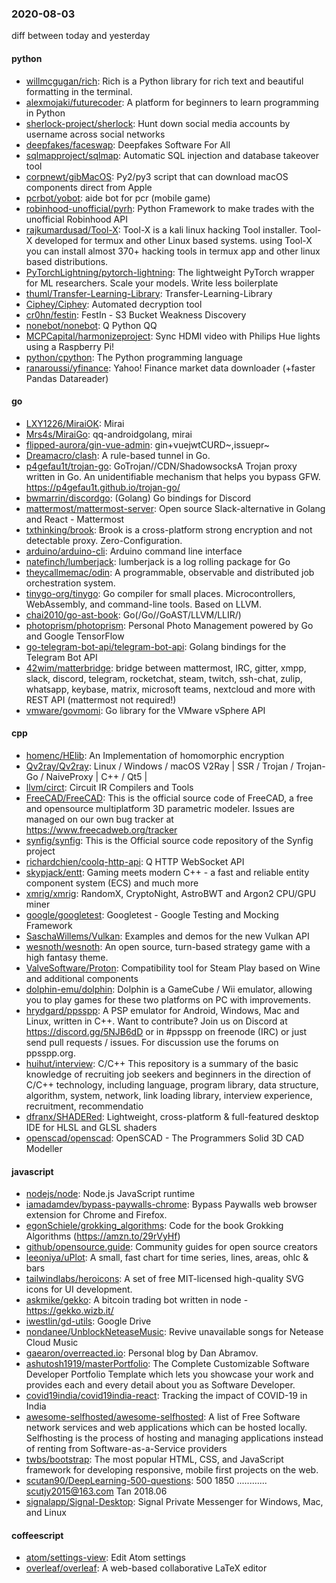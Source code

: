 ### 2020-08-03
diff between today and yesterday

#### python
* [willmcgugan/rich](https://github.com/willmcgugan/rich): Rich is a Python library for rich text and beautiful formatting in the terminal.
* [alexmojaki/futurecoder](https://github.com/alexmojaki/futurecoder): A platform for beginners to learn programming in Python
* [sherlock-project/sherlock](https://github.com/sherlock-project/sherlock):  Hunt down social media accounts by username across social networks
* [deepfakes/faceswap](https://github.com/deepfakes/faceswap): Deepfakes Software For All
* [sqlmapproject/sqlmap](https://github.com/sqlmapproject/sqlmap): Automatic SQL injection and database takeover tool
* [corpnewt/gibMacOS](https://github.com/corpnewt/gibMacOS): Py2/py3 script that can download macOS components direct from Apple
* [pcrbot/yobot](https://github.com/pcrbot/yobot): aide bot for pcr (mobile game) 
* [robinhood-unofficial/pyrh](https://github.com/robinhood-unofficial/pyrh): Python Framework to make trades with the unofficial Robinhood API
* [rajkumardusad/Tool-X](https://github.com/rajkumardusad/Tool-X): Tool-X is a kali linux hacking Tool installer. Tool-X developed for termux and other Linux based systems. using Tool-X you can install almost 370+ hacking tools in termux app and other linux based distributions.
* [PyTorchLightning/pytorch-lightning](https://github.com/PyTorchLightning/pytorch-lightning): The lightweight PyTorch wrapper for ML researchers. Scale your models. Write less boilerplate
* [thuml/Transfer-Learning-Library](https://github.com/thuml/Transfer-Learning-Library): Transfer-Learning-Library
* [Ciphey/Ciphey](https://github.com/Ciphey/Ciphey): Automated decryption tool
* [cr0hn/festin](https://github.com/cr0hn/festin): FestIn - S3 Bucket Weakness Discovery
* [nonebot/nonebot](https://github.com/nonebot/nonebot):  Q  Python  QQ 
* [MCPCapital/harmonizeproject](https://github.com/MCPCapital/harmonizeproject): Sync HDMI video with Philips Hue lights using a Raspberry Pi!
* [python/cpython](https://github.com/python/cpython): The Python programming language
* [ranaroussi/yfinance](https://github.com/ranaroussi/yfinance): Yahoo! Finance market data downloader (+faster Pandas Datareader)

#### go
* [LXY1226/MiraiOK](https://github.com/LXY1226/MiraiOK): Mirai
* [Mrs4s/MiraiGo](https://github.com/Mrs4s/MiraiGo): qq-androidgolang, mirai
* [flipped-aurora/gin-vue-admin](https://github.com/flipped-aurora/gin-vue-admin): gin+vuejwtCURD~,issuepr~
* [Dreamacro/clash](https://github.com/Dreamacro/clash): A rule-based tunnel in Go.
* [p4gefau1t/trojan-go](https://github.com/p4gefau1t/trojan-go): GoTrojan//CDN/ShadowsocksA Trojan proxy written in Go. An unidentifiable mechanism that helps you bypass GFW. https://p4gefau1t.github.io/trojan-go/
* [bwmarrin/discordgo](https://github.com/bwmarrin/discordgo): (Golang) Go bindings for Discord
* [mattermost/mattermost-server](https://github.com/mattermost/mattermost-server): Open source Slack-alternative in Golang and React - Mattermost
* [txthinking/brook](https://github.com/txthinking/brook): Brook is a cross-platform strong encryption and not detectable proxy. Zero-Configuration.
* [arduino/arduino-cli](https://github.com/arduino/arduino-cli): Arduino command line interface
* [natefinch/lumberjack](https://github.com/natefinch/lumberjack): lumberjack is a log rolling package for Go
* [theycallmemac/odin](https://github.com/theycallmemac/odin): A programmable, observable and distributed job orchestration system.
* [tinygo-org/tinygo](https://github.com/tinygo-org/tinygo): Go compiler for small places. Microcontrollers, WebAssembly, and command-line tools. Based on LLVM.
* [chai2010/go-ast-book](https://github.com/chai2010/go-ast-book):  Go(/Go//GoAST/LLVM/LLIR/)
* [photoprism/photoprism](https://github.com/photoprism/photoprism): Personal Photo Management powered by Go and Google TensorFlow
* [go-telegram-bot-api/telegram-bot-api](https://github.com/go-telegram-bot-api/telegram-bot-api): Golang bindings for the Telegram Bot API
* [42wim/matterbridge](https://github.com/42wim/matterbridge): bridge between mattermost, IRC, gitter, xmpp, slack, discord, telegram, rocketchat, steam, twitch, ssh-chat, zulip, whatsapp, keybase, matrix, microsoft teams, nextcloud and more with REST API (mattermost not required!)
* [vmware/govmomi](https://github.com/vmware/govmomi): Go library for the VMware vSphere API

#### cpp
* [homenc/HElib](https://github.com/homenc/HElib): An Implementation of homomorphic encryption
* [Qv2ray/Qv2ray](https://github.com/Qv2ray/Qv2ray):  Linux / Windows / macOS  V2Ray  |  SSR / Trojan / Trojan-Go / NaiveProxy |  C++ / Qt5  |  
* [llvm/circt](https://github.com/llvm/circt): Circuit IR Compilers and Tools
* [FreeCAD/FreeCAD](https://github.com/FreeCAD/FreeCAD): This is the official source code of FreeCAD, a free and opensource multiplatform 3D parametric modeler. Issues are managed on our own bug tracker at https://www.freecadweb.org/tracker
* [synfig/synfig](https://github.com/synfig/synfig): This is the Official source code repository of the Synfig project
* [richardchien/coolq-http-api](https://github.com/richardchien/coolq-http-api):  Q  HTTP  WebSocket  API 
* [skypjack/entt](https://github.com/skypjack/entt): Gaming meets modern C++ - a fast and reliable entity component system (ECS) and much more
* [xmrig/xmrig](https://github.com/xmrig/xmrig): RandomX, CryptoNight, AstroBWT and Argon2 CPU/GPU miner
* [google/googletest](https://github.com/google/googletest): Googletest - Google Testing and Mocking Framework
* [SaschaWillems/Vulkan](https://github.com/SaschaWillems/Vulkan): Examples and demos for the new Vulkan API
* [wesnoth/wesnoth](https://github.com/wesnoth/wesnoth): An open source, turn-based strategy game with a high fantasy theme.
* [ValveSoftware/Proton](https://github.com/ValveSoftware/Proton): Compatibility tool for Steam Play based on Wine and additional components
* [dolphin-emu/dolphin](https://github.com/dolphin-emu/dolphin): Dolphin is a GameCube / Wii emulator, allowing you to play games for these two platforms on PC with improvements.
* [hrydgard/ppsspp](https://github.com/hrydgard/ppsspp): A PSP emulator for Android, Windows, Mac and Linux, written in C++. Want to contribute? Join us on Discord at https://discord.gg/5NJB6dD or in #ppsspp on freenode (IRC) or just send pull requests / issues. For discussion use the forums on ppsspp.org.
* [huihut/interview](https://github.com/huihut/interview):  C/C++ This repository is a summary of the basic knowledge of recruiting job seekers and beginners in the direction of C/C++ technology, including language, program library, data structure, algorithm, system, network, link loading library, interview experience, recruitment, recommendatio
* [dfranx/SHADERed](https://github.com/dfranx/SHADERed): Lightweight, cross-platform & full-featured desktop IDE for HLSL and GLSL shaders
* [openscad/openscad](https://github.com/openscad/openscad): OpenSCAD - The Programmers Solid 3D CAD Modeller

#### javascript
* [nodejs/node](https://github.com/nodejs/node): Node.js JavaScript runtime 
* [iamadamdev/bypass-paywalls-chrome](https://github.com/iamadamdev/bypass-paywalls-chrome): Bypass Paywalls web browser extension for Chrome and Firefox.
* [egonSchiele/grokking_algorithms](https://github.com/egonSchiele/grokking_algorithms): Code for the book Grokking Algorithms (https://amzn.to/29rVyHf)
* [github/opensource.guide](https://github.com/github/opensource.guide):  Community guides for open source creators
* [leeoniya/uPlot](https://github.com/leeoniya/uPlot):  A small, fast chart for time series, lines, areas, ohlc & bars
* [tailwindlabs/heroicons](https://github.com/tailwindlabs/heroicons): A set of free MIT-licensed high-quality SVG icons for UI development.
* [askmike/gekko](https://github.com/askmike/gekko): A bitcoin trading bot written in node - https://gekko.wizb.it/
* [iwestlin/gd-utils](https://github.com/iwestlin/gd-utils): Google Drive 
* [nondanee/UnblockNeteaseMusic](https://github.com/nondanee/UnblockNeteaseMusic): Revive unavailable songs for Netease Cloud Music
* [gaearon/overreacted.io](https://github.com/gaearon/overreacted.io): Personal blog by Dan Abramov.
* [ashutosh1919/masterPortfolio](https://github.com/ashutosh1919/masterPortfolio):  The Complete Customizable Software Developer Portfolio Template which lets you showcase your work and provides each and every detail about you as Software Developer.
* [covid19india/covid19india-react](https://github.com/covid19india/covid19india-react): Tracking the impact of COVID-19 in India
* [awesome-selfhosted/awesome-selfhosted](https://github.com/awesome-selfhosted/awesome-selfhosted): A list of Free Software network services and web applications which can be hosted locally. Selfhosting is the process of hosting and managing applications instead of renting from Software-as-a-Service providers
* [twbs/bootstrap](https://github.com/twbs/bootstrap): The most popular HTML, CSS, and JavaScript framework for developing responsive, mobile first projects on the web.
* [scutan90/DeepLearning-500-questions](https://github.com/scutan90/DeepLearning-500-questions): 500 1850 ............ scutjy2015@163.com  Tan 2018.06
* [signalapp/Signal-Desktop](https://github.com/signalapp/Signal-Desktop): Signal  Private Messenger for Windows, Mac, and Linux

#### coffeescript
* [atom/settings-view](https://github.com/atom/settings-view):  Edit Atom settings
* [overleaf/overleaf](https://github.com/overleaf/overleaf): A web-based collaborative LaTeX editor
